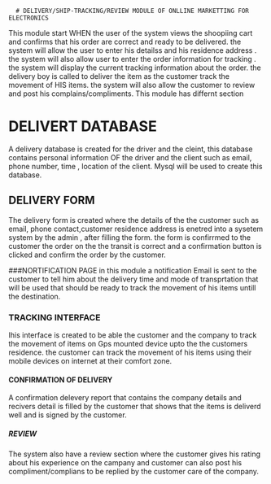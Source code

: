       # DELIVERY/SHIP-TRACKING/REVIEW MODULE OF ONLLINE MARKETTING FOR ELECTRONICS
 
  This module start WHEN the user of the system views  the shoopiing cart and confirms that his order are correct and ready to be delivered. the system will allow the user to enter his detailss and his residence address . the system will also allow user to enter the order information for tracking . the system will display the current tracking information about the order. the delivery boy is called to deliver the item as the customer track the movement of HIS items. the system will also allow the customer to review and post his complains/compliments. This module has differnt section 
 
 
 # DELIVERT DATABASE
 A delivery database is created for the driver and the cleint, this database contains personal information OF the driver and the client such as email, phone number, time , location of the  client.  Mysql will be used to create this database.
 
 ## DELIVERY FORM
 The delivery form is created where the details of the the customer such as email, phone contact,customer residence address is enetred into a sysetem system by the admin , after filling the form. the form is confirrmed to the customer the order on the the transit is correct and  a confirmation button is clicked and confirm the order by the customer.


 ###NORTIFICATION PAGE
 in this module a notification Email is sent to the customer  to tell him about the delivery  time and mode of transprtation that  will be used that should be ready to track the movement of his items untill the destination.

 ### TRACKING INTERFACE
 Ihis  interface is created to be able the customer and the company to track the movement of items on Gps mounted device upto the the customers residence. the customer can track the movement of his items using their mobile devices on internet at their comfort zone.
 
 #### CONFIRMATION OF DELIVERY
 A confirmation delevery report that contains the  company details and recivers detail is filled by the customer that shows that the items is deliverd well and is signed by the customer.

 ##### REVIEW
 The system also have a review section where the customer gives his rating about his experience on the campany and  customer can also post his compliment/complians to be replied by the customer care of the company.
